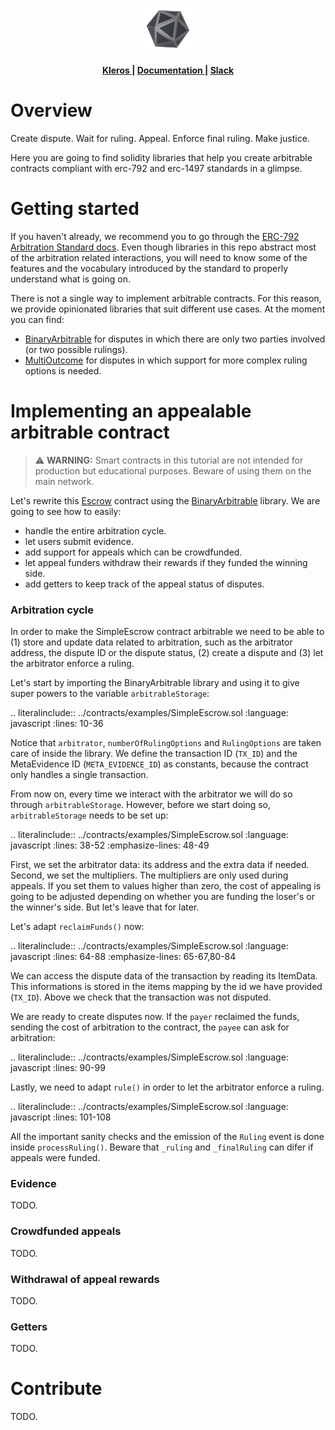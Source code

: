 <p align="center"><img width="15%" src="./assets/images/logo-kleros.svg"></p>

<div align="center">
  <h4>
    <a href="https://kleros.io/">
      Kleros
    </a>
    <span> | </span>
    <a href="https://developer.kleros.io/en/latest/index.html">
      Documentation
    </a>
    <span> | </span>
    <a href="https://kleros.slack.com/archives/C65N18PT3">
      Slack
    </a>
  </h4>
</div>

# Overview

Create dispute. Wait for ruling. Appeal. Enforce final ruling. Make justice.

Here you are going to find solidity libraries that help you create arbitrable contracts compliant with erc-792 and erc-1497 standards in a glimpse.  

# Getting started

If you haven't already, we recommend you to go through the [ERC-792 Arbitration Standard docs](https://developer.kleros.io/en/latest/index.html). Even though libraries in this repo abstract most of the arbitration related interactions, you will need to know some of the features and the vocabulary introduced by the standard to properly understand what is going on.

There is not a single way to implement arbitrable contracts. For this reason, we provide opinionated libraries that suit different use cases. At the moment you can find:
- [BinaryArbitrable](https://github.com/kleros/appeal-utils/blob/main/contracts/0.7.x/libraries/Binary) for disputes in which there are only two parties involved (or two possible rulings).
- [MultiOutcome](https://github.com/kleros/appeal-utils/blob/main/contracts/0.7.x/libraries/MultiOutcome) for disputes in which support for more complex ruling options is needed.

# Implementing an appealable arbitrable contract

> :warning: **WARNING:** Smart contracts in this tutorial are not intended for production but educational purposes. Beware of using them on the main network.

Let's rewrite this [Escrow](https://developer.kleros.io/en/latest/implementing-an-arbitrable.html) contract using the [BinaryArbitrable](https://github.com/kleros/appeal-utils/blob/main/contracts/0.7.x/libraries/Binary/BinaryArbitrable.sol) library. We are going to see how to easily:
- handle the entire arbitration cycle.
- let users submit evidence.
- add support for appeals which can be crowdfunded.
- let appeal funders withdraw their rewards if they funded the winning side.
- add getters to keep track of the appeal status of disputes.

### Arbitration cycle

In order to make the SimpleEscrow contract arbitrable we need to be able to (1) store and update data related to arbitration, such as the arbitrator address, the dispute ID or the dispute status, (2) create a dispute and (3) let the arbitrator enforce a ruling.

Let's start by importing the BinaryArbitrable library and using it to give super powers to the variable `arbitrableStorage`:

  .. literalinclude:: ../contracts/examples/SimpleEscrow.sol
    :language: javascript
    :lines: 10-36

Notice that `arbitrator`, `numberOfRulingOptions` and `RulingOptions` are taken care of inside the library. We define the transaction ID (`TX_ID`) and the MetaEvidence ID (`META_EVIDENCE_ID`) as constants, because the contract only handles a single transaction.

From now on, every time we interact with the arbitrator we will do so through `arbitrableStorage`. However, before we start doing so, `arbitrableStorage` needs to be set up:

  .. literalinclude:: ../contracts/examples/SimpleEscrow.sol
    :language: javascript
    :lines: 38-52
    :emphasize-lines: 48-49

First, we set the arbitrator data: its address and the extra data if needed. Second, we set the multipliers. The multipliers are only used during appeals. If you set them to values higher than zero, the cost of appealing is going to be adjusted depending on whether you are funding the loser's or the winner's side. But let's leave that for later.

Let's adapt `reclaimFunds()` now:

  .. literalinclude:: ../contracts/examples/SimpleEscrow.sol
    :language: javascript
    :lines: 64-88
    :emphasize-lines: 65-67,80-84

We can access the dispute data of the transaction by reading its ItemData. This informations is stored in the items mapping by the id we have provided (`TX_ID`). Above we check that the transaction was not disputed. 

We are ready to create disputes now. If the `payer` reclaimed the funds, sending the cost of arbitration to the contract, the `payee` can ask for arbitration: 

  .. literalinclude:: ../contracts/examples/SimpleEscrow.sol
    :language: javascript
    :lines: 90-99


Lastly, we need to adapt `rule()` in order to let the arbitrator enforce a ruling.

  .. literalinclude:: ../contracts/examples/SimpleEscrow.sol
    :language: javascript
    :lines: 101-108

  All the important sanity checks and the emission of the `Ruling` event is done inside `processRuling()`. Beware that `_ruling` and `_finalRuling` can difer if appeals were funded.

### Evidence

TODO.

### Crowdfunded appeals

TODO.

### Withdrawal of appeal rewards

TODO.

### Getters

TODO.



# Contribute

TODO.
